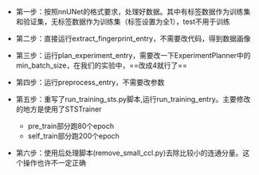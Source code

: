 - 第一步：按照nnUNet的格式要求，处理好数据。其中有标签数据作为训练集和验证集，无标签数据作为训练集（标签设置为全1），test不用于训练
- 第二步：直接运行extract_fingerprint_entry，不需要改代码，得到数据画像
- 第三步：运行plan_experiment_entry，需要改一下ExperimentPlanner中的min_batch_size，在我们的实验中，==改成4就行了==
- 第四步：运行preprocess_entry，不需要改参数
- 第五步：重写了run_training_sts.py脚本,运行run_training_entry。主要修改的地方是使用了STSTrainer

  - pre_train部分跑80个epoch
  - self_train部分跑200个epoch
- 第六步：使用后处理脚本(remove_small_ccl.py)去除比较小的连通分量。这个操作也许不一定正确